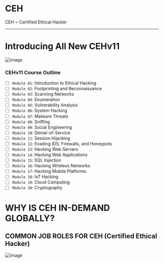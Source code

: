 # CEH
CEH ~ Certified Ethical Hacker

---

# Introducing All New CEHv11
![image](https://user-images.githubusercontent.com/51442719/173204168-4d2bb97f-0646-49df-99cd-cea3b115b783.png)

### CEHv11 Course Outline
  - [ ] `Module 01`: Introduction to Ethical Hacking
  - [ ] `Module 02`: Footprinting and Reconnaissance
  - [ ] `Module 03`: Scanning Networks
  - [ ] `Module 04`: Enumeration
  - [ ] `Module 05`: Vulnerability Analysis
  - [ ] `Module 06`: System Hacking
  - [ ] `Module 07`: Malware Threats
  - [ ] `Module 08`: Sniffing
  - [ ] `Module 09`: Social Engineering
  - [ ] `Module 10`: Denial-of-Service
  - [ ] `Module 11`: Session Hijacking
  - [ ] `Module 12`: Evading IDS, Firewalls, and Honeypots
  - [ ] `Module 13`: Hacking Web Servers
  - [ ] `Module 14`: Hacking Web Applications
  - [ ] `Module 15`: SQL Injection
  - [ ] `Module 16`: Hacking Wireless Networks
  - [ ] `Module 17`: Hacking Mobile Platforms
  - [ ] `Module 18`: IoT Hacking
  - [ ] `Module 19`: Cloud Computing
  - [ ] `Module 20`: Cryptography

# WHY IS CEH IN-DEMAND GLOBALLY?
## COMMON JOB ROLES FOR CEH (Certified Ethical Hacker)
![image](https://user-images.githubusercontent.com/51442719/173204173-f78dee34-e4b9-4cd1-8bbe-5f57d1872290.png)

